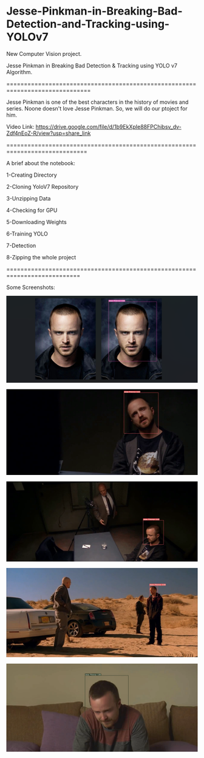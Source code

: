 # Jesse-Pinkman-in-Breaking-Bad-Detection-and-Tracking-using-YOLOv7

New Computer Vision project.

Jesse Pinkman in Breaking Bad Detection & Tracking using YOLO v7 Algorithm.

==============================================================================

Jesse Pinkman is one of the best characters in the history of movies and series. Noone doesn't love Jesse Pinkman.
So, we will do our ptoject for him.

Video Link: https://drive.google.com/file/d/1b9EkXpIe88FPChibsv_dv-Zdf4nEoZ-R/view?usp=share_link

=============================================================================

A brief about the notebook:

1-Creating Directory

2-Cloning YoloV7 Repository

3-Unzipping Data

4-Checking for GPU

5-Downloading Weights

6-Training YOLO

7-Detection

8-Zipping the whole project

===========================================================================

Some Screenshots:

![](Detection/Screenshot%20(441).png)

![](Detection/1.png)

![](Detection/2.png)

![](Detection/3.png)

![](Detection/4.png)
